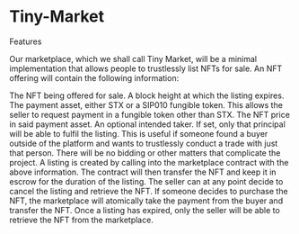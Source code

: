 # Tiny-Market

Features

Our marketplace, which we shall call Tiny Market, will be a minimal implementation that allows people to trustlessly list NFTs for sale. An NFT offering will contain the following information:

The NFT being offered for sale.
A block height at which the listing expires.
The payment asset, either STX or a SIP010 fungible token. This allows the seller to request payment in a fungible token other than STX.
The NFT price in said payment asset.
An optional intended taker. If set, only that principal will be able to fulfil the listing. This is useful if someone found a buyer outside of the platform and wants to trustlessly conduct a trade with just that person.
There will be no bidding or other matters that complicate the project. A listing is created by calling into the marketplace contract with the above information. The contract will then transfer the NFT and keep it in escrow for the duration of the listing. The seller can at any point decide to cancel the listing and retrieve the NFT. If someone decides to purchase the NFT, the marketplace will atomically take the payment from the buyer and transfer the NFT. Once a listing has expired, only the seller will be able to retrieve the NFT from the marketplace.
